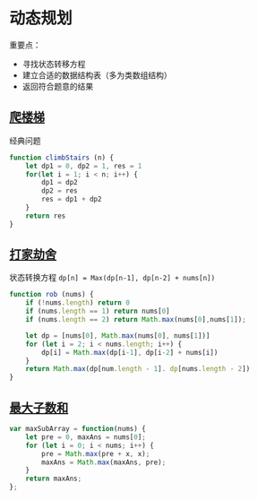 # 动态规划

重要点：

- 寻找状态转移方程
- 建立合适的数据结构表（多为类数组结构）
- 返回符合题意的结果

## [爬楼梯](https://leetcode-cn.com/problems/climbing-stairs/)

经典问题

```js
function climbStairs (n) {
    let dp1 = 0, dp2 = 1, res = 1
    for(let i = 1; i < n; i++) {
        dp1 = dp2
        dp2 = res
        res = dp1 + dp2
    }
    return res
}
```

## [打家劫舍](https://leetcode.cn/problems/house-robber/description/)

状态转换方程 `dp[n] = Max(dp[n-1], dp[n-2] + nums[n])`

```js
function rob (nums) {
    if (!nums.length) return 0
    if (nums.length == 1) return nums[0]
    if (nums.length == 2) return Math.max(nums[0],nums[1]);

    let dp = [nums[0], Math.max(nums[0], nums[1])]
    for (let i = 2; i < nums.length; i++) {
        dp[i] = Math.max(dp[i-1], dp[i-2] + nums[i])
    }
    return Math.max(dp[num.length - 1]. dp[nums.length - 2])
}
```

## [最大子数和](https://leetcode.cn/problems/maximum-subarray/description/)

```js
var maxSubArray = function(nums) {
    let pre = 0, maxAns = nums[0];
    for (let i = 0; i < nums; i++) {
        pre = Math.max(pre + x, x);
        maxAns = Math.max(maxAns, pre);
    }
    return maxAns;
};
```
